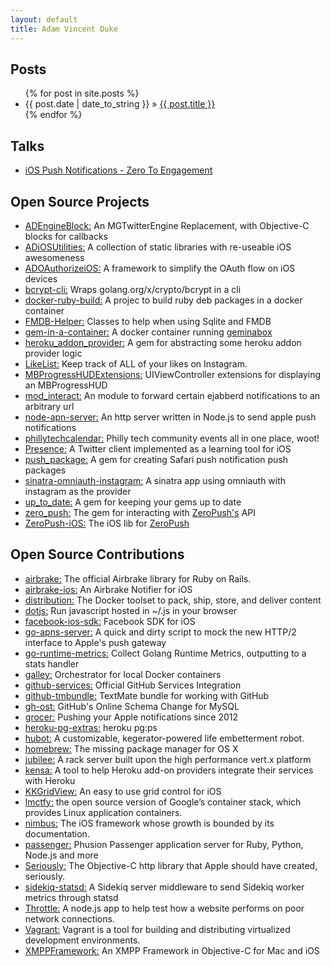 ```yaml
---
layout: default
title: Adam Vincent Duke
---
```


<div>
  <h2>Posts</h2>
  <ul>
    {% for post in site.posts %}
      <li><span>{{ post.date | date_to_string }}</span> &raquo; <a href="{{ post.url }}">{{ post.title }}</a></li>
    {% endfor %}
  </ul>
  <h2>Talks</h2>
  <ul>
    <li><a href="https://speakerdeck.com/adamvduke/ios-push-notifications-zero-to-engagement" target="_blank">iOS Push Notifications - Zero To Engagement</a></li>
  </ul>
  <h2>Open Source Projects</h2>
  <ul>
    <li><a href="https://github.com/adamvduke/ADEngineBlock/" target="_blank">ADEngineBlock:</a> An MGTwitterEngine Replacement, with Objective-C blocks for callbacks</li>
    <li><a href="https://github.com/adamvduke/ADiOSUtilities" target="_blank">ADiOSUtilities:</a> A collection of static libraries with re-useable iOS awesomeness </li>
    <li><a href="https://github.com/adamvduke/ADOAuthorizeiOS" target="_blank">ADOAuthorizeiOS:</a> A framework to simplify the OAuth flow on iOS devices</li>
    <li><a href="https://github.com/adamvduke/bcrypt-cli" target="_blank">bcrypt-cli:</a> Wraps golang.org/x/crypto/bcrypt in a cli </li>
    <li><a href="https://github.com/adamvduke/docker-ruby-build" target="_blank">docker-ruby-build:</a> A projec to build ruby deb packages in a docker container</li>
    <li><a href="https://github.com/adamvduke/FMDB-Helper" target="_blank">FMDB-Helper:</a> Classes to help when using Sqlite and FMDB</li>
    <li><a href="https://github.com/adamvduke/gem-in-a-container" target="_blank">gem-in-a-container:</a> A docker container running <a href="https://github.com/geminabox/geminabox" target="_blank">geminabox</a></li>
    <li><a href="https://github.com/SymmetricInfinity/heroku_addon_provider" target="_blank">heroku_addon_provider:</a> A gem for abstracting some heroku addon provider logic</li>
    <li><a href="https://github.com/adamvduke/LikeList" target="_blank">LikeList:</a> Keep track of ALL of your likes on Instagram.</li>
    <li><a href="https://github.com/adamvduke/MBProgressHUDExtensions" target="_blank">MBProgressHUDExtensions:</a> UIViewController extensions for displaying an MBProgressHUD</li>
    <li><a href="https://github.com/adamvduke/mod_interact" target="_blank">mod_interact:</a> An module to forward certain ejabberd notifications to an arbitrary url</li>
    <li><a href="https://github.com/adamvduke/node-apn-server" target="_blank">node-apn-server:</a> An http server written in Node.js to send apple push notifications</li>
    <li><a href="https://github.com/adamvduke/phillytechcalendar" target="_blank">phillytechcalendar:</a> Philly tech community events all in one place, woot!</li>
    <li><a href="https://github.com/adamvduke/Presence" target="_blank">Presence:</a> A Twitter client implemented as a learning tool for iOS</li>
    <li><a href="https://github.com/SymmetricInfinity/push_package" target="_blank">push_package:</a> A gem for creating Safari push notification push packages</li>
    <li><a href="https://github.com/adamvduke/sinatra-omniauth-instagram" target="_blank">sinatra-omniauth-instagram:</a> A sinatra app using omniauth with instagram as the provider</li>
    <li><a href="https://github.com/SymmetricInfinity/up_to_date" target="_blank">up_to_date:</a> A gem for keeping your gems up to date</li>
    <li><a href="https://github.com/SymmetricInfinity/zero_push" target="_blank">zero_push:</a> The gem for interacting with <a href="https://zeropush.com" target="_blank">ZeroPush's</a> API</li>
    <li><a href="https://github.com/SymmetricInfinity/ZeroPush-iOS" target="_blank">ZeroPush-iOS:</a> The iOS lib for <a href="https://zeropush.com" target="_blank">ZeroPush</a></li>
  </ul>
  <h2>Open Source Contributions</h2>
  <ul>
    <li><a href="https://github.com/airbrake/airbrake" target="_blank">airbrake:</a> The official Airbrake library for Ruby on Rails. </li>
    <li><a href="https://github.com/airbrake/airbrake-ios" target="_blank">airbrake-ios:</a> An Airbrake Notifier for iOS </li>
    <li><a href="https://github.com/docker/distribution" target="_blank">distribution:</a> The Docker toolset to pack, ship, store, and deliver content </li>
    <li><a href="https://github.com/defunkt/dotjs" target="_blank">dotjs:</a> Run javascript hosted in ~/.js in your browser </li>
    <li><a href="https://github.com/facebook/facebook-ios-sdk" target="_blank">facebook-ios-sdk:</a> Facebook SDK for iOS </li>
    <li><a href="https://github.com/CleverTap/go-apns-server" target="_blank">go-apns-server:</a> A quick and dirty script to mock the new HTTP/2 interface to Apple's push gateway </li>
    <li><a href="https://github.com/bmhatfield/go-runtime-metrics" target="_blank">go-runtime-metrics:</a> Collect Golang Runtime Metrics, outputting to a stats handler </li>
    <li><a href="https://github.com/twitter-fabric/galley" target="_blank">galley:</a> Orchestrator for local Docker containers</li>
    <li><a href="https://github.com/github/github-services" target="_blank">github-services:</a> Official GitHub Services Integration </li>
    <li><a href="https://github.com/adamvduke/github-tmbundle" target="_blank">github-tmbundle:</a> TextMate bundle for working with GitHub </li>
    <li><a href="https://github.com/github/gh-ost" target="_blank">gh-ost:</a> GitHub's Online Schema Change for MySQL </li>
    <li><a href="https://github.com/grocer/grocer" target="_blank">grocer:</a> Pushing your Apple notifications since 2012 </li>
    <li><a href="https://github.com/heroku/heroku-pg-extras" target="_blank">heroku-pg-extras:</a> heroku pg:ps </li>
    <li><a href="https://github.com/github/hubot" target="_blank">hubot:</a> A customizable, kegerator-powered life embetterment robot. </li>
    <li><a href="https://github.com/mxcl/homebrew" target="_blank">homebrew:</a> The missing package manager for OS X </li>
    <li><a href="https://github.com/isaiah/jubilee" target="_blank">jubilee:</a> A rack server built upon the high performance vert.x platform </li>
    <li><a href="https://github.com/heroku/kensa" target="_blank">kensa:</a> A tool to help Heroku add-on providers integrate their services with Heroku </li>
    <li><a href="https://github.com/kolinkrewinkel/KKGridView" target="_blank">KKGridView:</a> An easy to use grid control for iOS </li>
    <li><a href="https://github.com/google/lmctfy" target="_blank">lmctfy:</a> the open source version of Google’s container stack, which provides Linux application containers. </li>
    <li><a href="https://github.com/jverkoey/nimbus" target="_blank">nimbus:</a> The iOS framework whose growth is bounded by its documentation. </li>
    <li><a href="https://github.com/phusion/passenger" target="_blank">passenger:</a> Phusion Passenger application server for Ruby, Python, Node.js and more </li>
    <li><a href="https://github.com/probablycorey/seriously" target="_blank">Seriously:</a> The Objective-C http library that Apple should have created, seriously. </li>
    <li><a href="https://github.com/phstc/sidekiq-statsd" target="_blank">sidekiq-statsd:</a> A Sidekiq server middleware to send Sidekiq worker metrics through statsd</li>
    <li><a href="https://github.com/dmolsen/Throttle" target="_blank">Throttle:</a> A node.js app to help test how a website performs on poor network connections. </li>
    <li><a href="https://github.com/mitchellh/vagrant" target="_blank">Vagrant:</a> Vagrant is a tool for building and distributing virtualized development environments. </li>
    <li><a href="https://github.com/robbiehanson/XMPPFramework" target="_blank">XMPPFramework:</a> An XMPP Framework in Objective-C for Mac and iOS </li>
  </ul>
</div>
